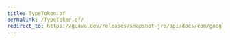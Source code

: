 ```yaml
---
title: TypeToken.of
permalink: /TypeToken.of/
redirect_to: https://guava.dev/releases/snapshot-jre/api/docs/com/google/common/reflect/TypeToken.html#of-java.lang.Class-
---
```

